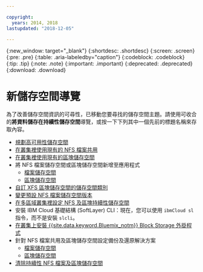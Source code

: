 ```yaml
---

copyright:
  years: 2014, 2018
lastupdated: "2018-12-05"

---
```


{:new_window: target="_blank"}
{:shortdesc: .shortdesc}
{:screen: .screen}
{:pre: .pre}
{:table: .aria-labeledby="caption"}
{:codeblock: .codeblock}
{:tip: .tip}
{:note: .note}
{:important: .important}
{:deprecated: .deprecated}
{:download: .download}


# 新儲存空間導覽
為了改善儲存空間資訊的可尋性，已移動您要尋找的儲存空間主題。請使用可收合的**將資料儲存在持續性儲存空間**導覽，或按一下下列其中一個先前的標題名稱來存取內容。

*  [規劃高可用性儲存空間](cs_storage_planning.html#storage_planning)
*  [在叢集裡使用現有的 NFS 檔案共用](cs_storage_file.html#existing_file)
*  [在叢集裡使用現有的區塊儲存空間](cs_storage_block.html#existing_block)
*  將 NFS 檔案儲存空間或區塊儲存空間新增至應用程式
    * [檔案儲存空間](cs_storage_file.html#add_file)
    * [區塊儲存空間](cs_storage_block.html#add_block)
*  [自訂 XFS 區塊儲存空間的儲存空間類別](cs_storage_block.html#custom_storageclass)
*  [變更預設 NFS 檔案儲存空間版本](cs_storage_file.html#nfs_version)
*  [在多區域叢集裡設定 NFS 及區塊持續性儲存空間](cs_storage_basics.html#multizone)
*  安裝 IBM Cloud 基礎結構 (SoftLayer) CLI：現在，您可以使用 `ibmCloud sl` 指令，而不是安裝 `slcli`。
*  [在叢集上安裝 {{site.data.keyword.Bluemix_notm}} Block Storage 外掛程式](cs_storage_block.html#install_block)
*  針對 NFS 檔案共用及區塊儲存空間設定備份及還原解決方案
    * [檔案儲存空間](cs_storage_file.html#backup_restore)
    * [區塊儲存空間](cs_storage_block.html#backup_restore)
*  [清除持續性 NFS 檔案及區塊儲存空間](cs_storage_remove.html#cleanup)
